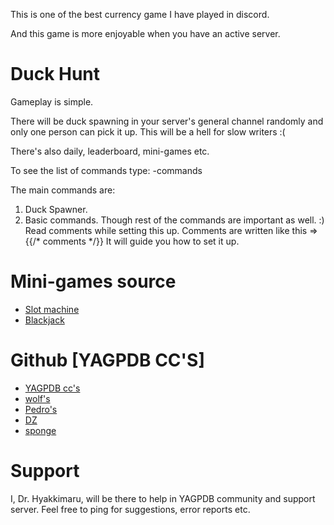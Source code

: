 This is one of the best currency game I have played in discord.

And this game is more enjoyable when you have an active server.
# Duck Hunt
Gameplay is simple.

There will be duck spawning in your server's general channel randomly and only one person can pick it up. This will be a hell for slow writers :( 

There's also daily, leaderboard, mini-games etc.

To see the list of commands type: -commands

The main commands are: 
1. Duck Spawner.
2. Basic commands.
Though rest of the commands are important as well.
:)
Read comments while setting this up.
Comments are written like this => {{/* comments */}}
It will guide you how to set it up.
# Mini-games source
- [Slot machine](https://github.com/yagpdb-cc/yagpdb-cc/blob/master/fun/slotMachine.go.tmpl)
- [Blackjack](https://github.com/Spongerooski/yagpdb-cc/blob/main/Blackjack/blackjack)
# Github [YAGPDB CC'S]
- [YAGPDB cc's](https://github.com/yagpdb-cc/yagpdb-cc)
- [wolf's](https://github.com/TheHDCrafter/yagpdb-cc)
- [Pedro's](https://github.com/Pedro-Pessoa/yagpdb-cc/tree/Tickets/tickets)
- [DZ](https://github.com/DZ-TM/Yagpdb.xyz)
- [sponge](https://github.com/Spongerooski/yagpdb-cc)
# Support
I, Dr. Hyakkimaru, will be there to help in YAGPDB community and support server. 
Feel free to ping for suggestions, error reports etc.
